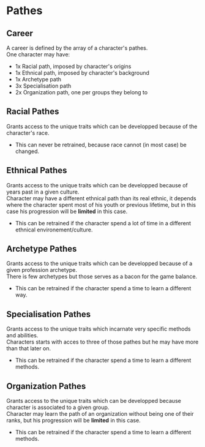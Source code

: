 # Pathes

## Career

A career is defined by the array of a character's pathes.  
One character may have:

- 1x Racial path, imposed by character's origins
- 1x Ethnical path, imposed by character's background
- 1x Archetype path
- 3x Specialisation path
- 2x Organization path, one per groups they belong to

## Racial Pathes

Grants access to the unique traits which can be developped because of the character's race.

- This can never be retrained, because race cannot (in most case) be changed.

## Ethnical Pathes

Grants access to the unique traits which can be developped because of years past in a given culture.  
Character may have a different ethnical path than its real ethnic, it depends where the character spent most of his youth or previous lifetime, but in this case his progression will be **limited** in this case.

- This can be retrained if the character spend a lot of time in a different ethnical environement/culture.

## Archetype Pathes

Grants access to the unique traits which can be developped because of a given profession archetype.  
There is few archetypes but those serves as a bacon for the game balance.

- This can be retrained if the character spend a time to learn a different way.

## Specialisation Pathes

Grants access to the unique traits which incarnate very specific methods and abilities.  
Characters starts with acces to three of those pathes but he may have more than that later on.

- This can be retrained if the character spend a time to learn a different methods.

## Organization Pathes

Grants access to the unique traits which can be developped because character is associated to a given group.  
Character may learn the path of an organization without being one of their ranks, but his progression will be **limited** in this case.

- This can be retrained if the character spend a time to learn a different methods.
